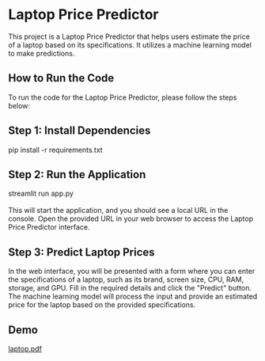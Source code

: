 # Laptop Price Predictor <br />
This project is a Laptop Price Predictor that helps users estimate the price of a laptop based on its specifications. It utilizes a machine learning model to make predictions.<br />

## How to Run the Code <br />
To run the code for the Laptop Price Predictor, please follow the steps below: <br />
## Step 1: Install Dependencies <br />
pip install -r requirements.txt <br />
## Step 2: Run the Application <br/>
streamlit run app.py <br/>
<br/>
This will start the application, and you should see a local URL in the console. Open the provided URL in your web browser to access the Laptop Price Predictor interface. <br />
## Step 3: Predict Laptop Prices <br/>
In the web interface, you will be presented with a form where you can enter the specifications of a laptop, such as its brand, screen size, CPU, RAM, storage, and GPU. Fill in the required details and click the "Predict" button. <br />
The machine learning model will process the input and provide an estimated price for the laptop based on the provided specifications.<br/>

## Demo <br/>


[laptop.pdf](https://github.com/AJITKUMAR130012/Machine_Learning_Project/files/11771134/laptop.pdf) <br/>










